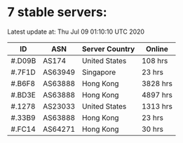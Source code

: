 # 7 stable servers:

Latest update at: Thu Jul 09 01:10:10 UTC 2020

| ID | ASN | Server Country | Online |
| -- | --- | -------------- | ------ |
| #.D09B | AS174 | United States | 108 hrs |
| #.7F1D | AS63949 | Singapore | 23 hrs |
| #.B6F8 | AS63888 | Hong Kong | 3828 hrs |
| #.BD3E | AS63888 | Hong Kong | 4897 hrs |
| #.1278 | AS23033 | United States | 1313 hrs |
| #.33B9 | AS63888 | Hong Kong | 23 hrs |
| #.FC14 | AS64271 | Hong Kong | 30 hrs |

